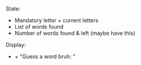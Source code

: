 State:
- Mandatory letter + current letters
- List of words found 
- Number of words found & left (maybe have this) 


Display:
- <list of words found>
  <number of words left>
  <number of words found/left>
  <mandatory word> + <current words>
  "Guess a word bruh: "
